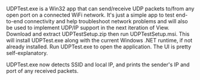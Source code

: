 UDPTest.exe is a Win32 app that can send/receive UDP packets to/from any open port on a connected WiFi network. It's just a simple app to test end-to-end connectivity 
and help troubleshoot network problems and will also be used to implement UDP/IP support in the next iteration of View. Download and extract UDPTestSetup.zip then run 
UDPTestSetup.msi. This will install UDPTest.exe along with the current Windows .NET runtime, if not already installed. Run UDPTest.exe to open the application. The UI is 
pretty self-explanatory.

UDPTest.exe now detects SSID and local IP, and prints the sender's IP and port of any received packets.
